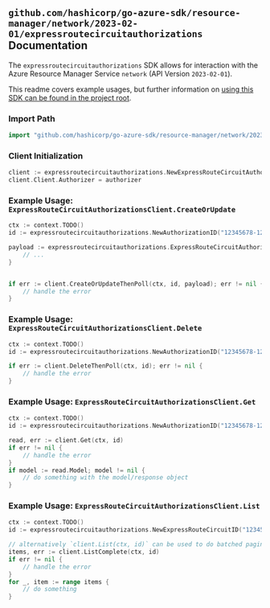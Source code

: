 
## `github.com/hashicorp/go-azure-sdk/resource-manager/network/2023-02-01/expressroutecircuitauthorizations` Documentation

The `expressroutecircuitauthorizations` SDK allows for interaction with the Azure Resource Manager Service `network` (API Version `2023-02-01`).

This readme covers example usages, but further information on [using this SDK can be found in the project root](https://github.com/hashicorp/go-azure-sdk/tree/main/docs).

### Import Path

```go
import "github.com/hashicorp/go-azure-sdk/resource-manager/network/2023-02-01/expressroutecircuitauthorizations"
```


### Client Initialization

```go
client := expressroutecircuitauthorizations.NewExpressRouteCircuitAuthorizationsClientWithBaseURI("https://management.azure.com")
client.Client.Authorizer = authorizer
```


### Example Usage: `ExpressRouteCircuitAuthorizationsClient.CreateOrUpdate`

```go
ctx := context.TODO()
id := expressroutecircuitauthorizations.NewAuthorizationID("12345678-1234-9876-4563-123456789012", "example-resource-group", "expressRouteCircuitValue", "authorizationValue")

payload := expressroutecircuitauthorizations.ExpressRouteCircuitAuthorization{
	// ...
}


if err := client.CreateOrUpdateThenPoll(ctx, id, payload); err != nil {
	// handle the error
}
```


### Example Usage: `ExpressRouteCircuitAuthorizationsClient.Delete`

```go
ctx := context.TODO()
id := expressroutecircuitauthorizations.NewAuthorizationID("12345678-1234-9876-4563-123456789012", "example-resource-group", "expressRouteCircuitValue", "authorizationValue")

if err := client.DeleteThenPoll(ctx, id); err != nil {
	// handle the error
}
```


### Example Usage: `ExpressRouteCircuitAuthorizationsClient.Get`

```go
ctx := context.TODO()
id := expressroutecircuitauthorizations.NewAuthorizationID("12345678-1234-9876-4563-123456789012", "example-resource-group", "expressRouteCircuitValue", "authorizationValue")

read, err := client.Get(ctx, id)
if err != nil {
	// handle the error
}
if model := read.Model; model != nil {
	// do something with the model/response object
}
```


### Example Usage: `ExpressRouteCircuitAuthorizationsClient.List`

```go
ctx := context.TODO()
id := expressroutecircuitauthorizations.NewExpressRouteCircuitID("12345678-1234-9876-4563-123456789012", "example-resource-group", "expressRouteCircuitValue")

// alternatively `client.List(ctx, id)` can be used to do batched pagination
items, err := client.ListComplete(ctx, id)
if err != nil {
	// handle the error
}
for _, item := range items {
	// do something
}
```
